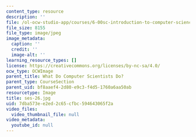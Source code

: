 ```yaml
---
content_type: resource
description: ''
file: /ol-ocw-studio-app/courses/6-00sc-introduction-to-computer-science-and-programming-spring-2011/7dba573ee2ed2c65cfbc594643065f2a_ses-26.jpg
file_size: 8155
file_type: image/jpeg
image_metadata:
  caption: ''
  credit: ''
  image-alt: ''
learning_resource_types: []
license: https://creativecommons.org/licenses/by-nc-sa/4.0/
ocw_type: OCWImage
parent_title: What Do Computer Scientists Do?
parent_type: CourseSection
parent_uid: bf8aaef4-2d80-e9c3-f4d5-1760a6aa50ab
resourcetype: Image
title: ses-26.jpg
uid: 7dba573e-e2ed-2c65-cfbc-594643065f2a
video_files:
  video_thumbnail_file: null
video_metadata:
  youtube_id: null
---
```

